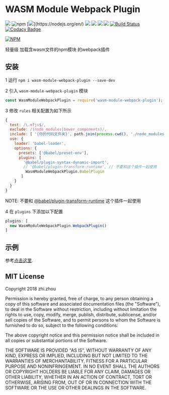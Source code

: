 # WASM Module Webpack Plugin
![](https://img.shields.io/badge/version-2.0.0-green.svg?)
![npm](https://img.shields.io/npm/dw/wasm-module-webpack-plugin.svg)
[![](https://img.shields.io/badge/nodejs->=8.0-green.svg?)](https://nodejs.org/en/)
[![](https://img.shields.io/badge/npm->=5.4-blue.svg)](https://www.npmjs.com/)
[![](https://img.shields.io/badge/webpack->=4.0-blue.svg)](https://webpack.js.org/)
[![](https://img.shields.io/badge/babel->=7.0-blue.svg)](https://babeljs.io/)
![](https://img.shields.io/badge/license-MIT-000000.svg)
[![Build Status](https://www.travis-ci.org/zhouzhi3859/wasm-module-webpack-plugin.svg?branch=master)](https://www.travis-ci.org/zhouzhi3859/wasm-from-emscripten-result-loader)
[![Codacy Badge](https://api.codacy.com/project/badge/Grade/8ec7e8848e91492aa96c885b72090314)](https://www.codacy.com/manual/zhouzhi3859/wasm-module-webpack-plugin?utm_source=github.com&amp;utm_medium=referral&amp;utm_content=zhouzhi3859/wasm-module-webpack-plugin&amp;utm_campaign=Badge_Grade)

[![NPM](https://nodei.co/npm/wasm-module-webpack-plugin.png)](https://nodei.co/npm/wasm-module-webpack-plugin/)

轻量级 加载含wasm文件的npm模块 的webpack插件 

## 安装
1 运行 `npm i wasm-module-webpack-plugin --save-dev`

2 引入 `wasm-module-webpack-plugin` 模块
```js
const WasmModuleWebpackPlugin = require('wasm-module-webpack-plugin');
```

3 修改 `rules` 相关配置为如下所示
```js
{
  test: /\.m?js$/,
  exclude: /(node_modules|bower_components)/,
  include: [ '{你的代码文件夹}', path.join(process.cwd(), './node_modules/{wasm模块名}') ],
  use: {
    loader: 'babel-loader',
    options: {
      presets: ['@babel/preset-env'],
      plugins: [
        '@babel/plugin-syntax-dynamic-import',
        // '@babel/plugin-transform-runtime', // 不要和这个插件一起使用
         WasmModuleWebpackPlugin.BabelPlugin
       ]
    }
  }
}
```
NOTE: 不要和 [@babel/plugin-transform-runtime](https://www.npmjs.com/package/@babel/plugin-transform-runtime) 这个插件一起使用


4 在 `plugins` 下添加以下配置
```js
plugins: [
  new WasmModuleWebpackPlugin.WebpackPlugin()
]
```
## 示例
参考[点击这里](https://github.com/zhouzhi3859/wasm-module-webpack-plugin/tree/master/example).


## MIT License

Copyright 2018 zhi.zhou

Permission is hereby granted, free of charge, to any person obtaining a copy of this software and associated documentation files (the "Software"), to deal in the Software without restriction, including without limitation the rights to use, copy, modify, merge, publish, distribute, sublicense, and/or sell copies of the Software, and to permit persons to whom the Software is furnished to do so, subject to the following conditions:

The above copyright notice and this permission notice shall be included in all copies or substantial portions of the Software.

THE SOFTWARE IS PROVIDED "AS IS", WITHOUT WARRANTY OF ANY KIND, EXPRESS OR IMPLIED, INCLUDING BUT NOT LIMITED TO THE WARRANTIES OF MERCHANTABILITY, FITNESS FOR A PARTICULAR PURPOSE AND NONINFRINGEMENT. IN NO EVENT SHALL THE AUTHORS OR COPYRIGHT HOLDERS BE LIABLE FOR ANY CLAIM, DAMAGES OR OTHER LIABILITY, WHETHER IN AN ACTION OF CONTRACT, TORT OR OTHERWISE, ARISING FROM, OUT OF OR IN CONNECTION WITH THE SOFTWARE OR THE USE OR OTHER DEALINGS IN THE SOFTWARE.
